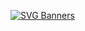 [![SVG Banners](https://svg-banners.vercel.app/api?type=glitch&text1=Hi!%20☺️&width=350&height=100)](https://github.com/KaKaFE)
